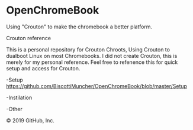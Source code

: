 # OpenChromeBook
Using "Crouton" to make the chromebook a better platform.

Crouton reference

This is a personal repository for Crouton Chroots, Using Crouton to dualboot Linux on most Chromebooks. I did not create Crouton, this is merely for my personal reference. Feel free to refenence this for quick setup and access for Crouton.

-Setup
  https://github.com/BiscottiMuncher/OpenChromeBook/blob/master/Setup
  
-Instilation

-Other

© 2019 GitHub, Inc.
